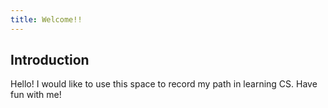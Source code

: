 ```yaml
---
title: Welcome!!
---
```


## Introduction
Hello! I would like to use this space to record my path in learning CS. Have fun with me!

